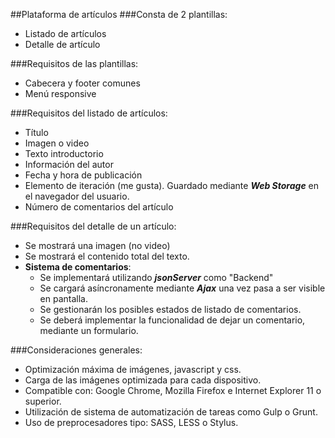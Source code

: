 ##Plataforma de artículos
###Consta de 2 plantillas:
* Listado de artículos
* Detalle de artículo

###Requisitos de las plantillas:
* Cabecera y footer comunes
* Menú responsive

###Requisitos del listado de artículos:
* Título
* Imagen o video
* Texto introductorio
* Información del autor
* Fecha y hora de publicación
* Elemento de iteración (me gusta). Guardado mediante ***Web Storage*** en el navegador del usuario.
* Número de comentarios del artículo

###Requisitos del detalle de un artículo:
* Se mostrará una imagen (no video)
* Se mostrará el contenido total del texto.
* **Sistema de comentarios**:
    - Se implementará utilizando ***jsonServer*** como "Backend"
    - Se cargará asíncronamente mediante ***Ajax*** una vez pasa a ser visible en pantalla.
    - Se gestionarán los posibles estados de listado de comentarios.
    - Se deberá implementar la funcionalidad de dejar un comentario, mediante un formulario.

###Consideraciones generales:
* Optimización máxima de imágenes, javascript y css.
* Carga de las imágenes optimizada para cada dispositivo.
* Compatible con: Google Chrome, Mozilla Firefox e Internet Explorer 11 o superior. 
* Utilización de sistema de automatización de tareas como Gulp o Grunt.
* Uso de preprocesadores tipo: SASS, LESS o Stylus.
    